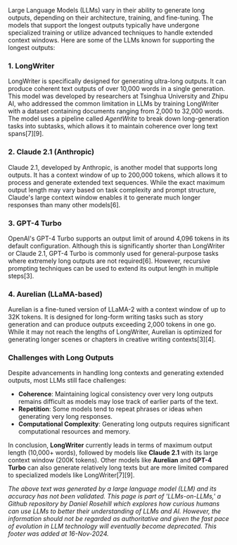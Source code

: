 Large Language Models (LLMs) vary in their ability to generate long outputs, depending on their architecture, training, and fine-tuning. The models that support the longest outputs typically have undergone specialized training or utilize advanced techniques to handle extended context windows. Here are some of the LLMs known for supporting the longest outputs:

### 1. LongWriter

LongWriter is specifically designed for generating ultra-long outputs. It can produce coherent text outputs of over 10,000 words in a single generation. This model was developed by researchers at Tsinghua University and Zhipu AI, who addressed the common limitation in LLMs by training LongWriter with a dataset containing documents ranging from 2,000 to 32,000 words. The model uses a pipeline called *AgentWrite* to break down long-generation tasks into subtasks, which allows it to maintain coherence over long text spans\[7]\[9].

### 2. Claude 2.1 (Anthropic)

Claude 2.1, developed by Anthropic, is another model that supports long outputs. It has a context window of up to 200,000 tokens, which allows it to process and generate extended text sequences. While the exact maximum output length may vary based on task complexity and prompt structure, Claude's large context window enables it to generate much longer responses than many other models\[6].

### 3. GPT-4 Turbo

OpenAI's GPT-4 Turbo supports an output limit of around 4,096 tokens in its default configuration. Although this is significantly shorter than LongWriter or Claude 2.1, GPT-4 Turbo is commonly used for general-purpose tasks where extremely long outputs are not required\[6]. However, recursive prompting techniques can be used to extend its output length in multiple steps\[3].

### 4. Aurelian (LLaMA-based)

Aurelian is a fine-tuned version of LLaMA-2 with a context window of up to 32K tokens. It is designed for long-form writing tasks such as story generation and can produce outputs exceeding 2,000 tokens in one go. While it may not reach the lengths of LongWriter, Aurelian is optimized for generating longer scenes or chapters in creative writing contexts\[3]\[4].

### Challenges with Long Outputs

Despite advancements in handling long contexts and generating extended outputs, most LLMs still face challenges:

- **Coherence**: Maintaining logical consistency over very long outputs remains difficult as models may lose track of earlier parts of the text.
- **Repetition**: Some models tend to repeat phrases or ideas when generating very long responses.
- **Computational Complexity**: Generating long outputs requires significant computational resources and memory.

In conclusion, **LongWriter** currently leads in terms of maximum output length (10,000+ words), followed by models like **Claude 2.1** with its large context window (200K tokens). Other models like **Aurelian** and **GPT-4 Turbo** can also generate relatively long texts but are more limited compared to specialized models like LongWriter\[7]\[9].

&#x20;

*The above text was generated by a large language model (LLM) and its accuracy has not been validated. This page is part of 'LLMs-on-LLMs,' a Github repository by Daniel Rosehill which explores how curious humans can use LLMs to better their understanding of LLMs and AI. However, the information should not be regarded as authoritative and given the fast pace of evolution in LLM technology will eventually become deprecated. This footer was added at 16-Nov-2024.*



